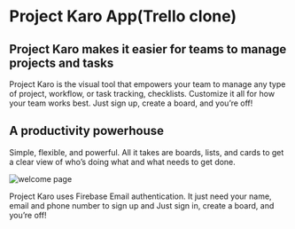# Project Karo App(Trello clone)

## Project Karo makes it easier for teams to manage projects and tasks
Project Karo is the visual tool that empowers your team to manage any type of project, workflow, or task tracking, checklists. Customize it all for how your team works best. Just sign up, create a board, and you’re off!

## A productivity powerhouse
Simple, flexible, and powerful. All it takes are boards, lists, and cards to get a clear view of who’s doing what and what needs to get done.

![welcome page](https://user-images.githubusercontent.com/92887905/179423749-1f9e6384-e7a0-4753-93cd-79d7159b3510.png)

Project Karo uses Firebase Email authentication. It just need your name, email and phone number to sign up and Just sign in, create a board, and you’re off!
